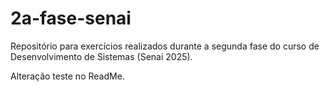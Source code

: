 # 2a-fase-senai
Repositório para exercícios realizados durante a segunda fase do curso de Desenvolvimento de Sistemas (Senai 2025).

Alteração teste no ReadMe.
